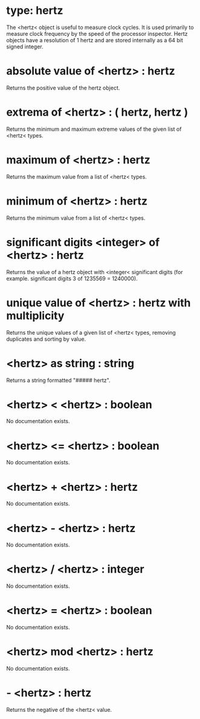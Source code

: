 # type: hertz

The &lt;hertz&lt; object is useful to measure clock cycles. It is used primarily to measure clock frequency by the speed of the processor inspector. Hertz objects have a resolution of 1 hertz and are stored internally as a 64 bit signed integer.

# absolute value of &lt;hertz&gt; : hertz

Returns the positive value of the hertz object.

# extrema of &lt;hertz&gt; : ( hertz, hertz )

Returns the minimum and maximum extreme values of the given list of &lt;hertz&lt; types.

# maximum of &lt;hertz&gt; : hertz

Returns the maximum value from a list of &lt;hertz&lt; types.

# minimum of &lt;hertz&gt; : hertz

Returns the minimum value from a list of &lt;hertz&lt; types.

# significant digits &lt;integer&gt; of &lt;hertz&gt; : hertz

Returns the value of a hertz object with &lt;integer&lt; significant digits (for example. significant digits 3 of 1235569 = 1240000).

# unique value of &lt;hertz&gt; : hertz with multiplicity

Returns the unique values of a given list of &lt;hertz&lt; types, removing duplicates and sorting by value.

# &lt;hertz&gt; as string : string

Returns a string formatted "##### hertz".

# &lt;hertz&gt; &lt; &lt;hertz&gt; : boolean

No documentation exists.

# &lt;hertz&gt; &lt;= &lt;hertz&gt; : boolean

No documentation exists.

# &lt;hertz&gt; + &lt;hertz&gt; : hertz

No documentation exists.

# &lt;hertz&gt; - &lt;hertz&gt; : hertz

No documentation exists.

# &lt;hertz&gt; / &lt;hertz&gt; : integer

No documentation exists.

# &lt;hertz&gt; = &lt;hertz&gt; : boolean

No documentation exists.

# &lt;hertz&gt; mod &lt;hertz&gt; : hertz

No documentation exists.

# - &lt;hertz&gt; : hertz

Returns the negative of the &lt;hertz&lt; value.
